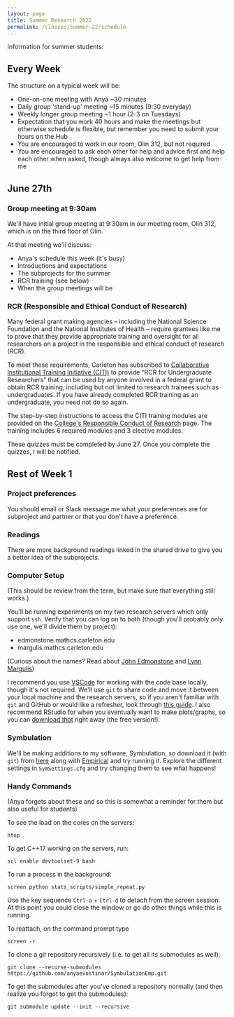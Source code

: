 ```yaml
---
layout: page
title: Summer Research 2022
permalink: /classes/summer-22/schedule
---
```


Information for summer students:

## Every Week
The structure on a typical week will be:
* One-on-one meeting with Anya ~30 minutes
* Daily group 'stand-up' meeting ~15 minutes (9:30 everyday)
* Weekly longer group meeting ~1 hour (2-3 on Tuesdays)
* Expectation that you work 40 hours and make the meetings but otherwise schedule is flexible, but remember you need to submit your hours on the Hub
* You are encouraged to work in our room, Olin 312, but not required
* You are encouraged to ask each other for help and advice first and help each other when asked, though always also welcome to get help from me

## June 27th

### Group meeting at 9:30am
We'll have initial group meeting at 9:30am in our meeting room, Olin 312, which is on the third floor of Olin.

At that meeting we'll discuss:
* Anya's schedule this week (it's busy)
* Introductions and expectations
* The subprojects for the summer
* RCR training (see below)
* When the group meetings will be

### RCR (Responsible and Ethical Conduct of Research)

Many federal grant making agencies – including the National Science Foundation and the National Institutes of Health – require grantees like me to prove that they provide appropriate training and oversight for all researchers on a project in the responsible and ethical conduct of research (RCR).

To meet these requirements, Carleton has subscribed to [Collaborative Institutional Training Initiative (CITI)](http://www.citiprogram.org/) to provide “RCR for Undergraduate Researchers” that can be used by anyone involved in a federal grant to obtain RCR training, including but not limited to research trainees such as undergraduates. If you have already completed RCR training as an undergraduate, you need not do so again.

The step-by-step instructions to access the CITI training modules are provided on the [College's Responsible Conduct of Research](https://apps.carleton.edu/cfr/grants_adminstration/RCR/) page. The training includes 6 required modules and 3 elective modules.

These quizzes must be completed by June 27. Once you complete the quizzes, I will be notified.

## Rest of Week 1

### Project preferences
You should email or Slack message me what your preferences are for subproject and partner or that you don't have a preference.

### Readings
There are more background readings linked in the shared drive to give you a better idea of the subprojects.

### Computer Setup

(This should be review from the term, but make sure that everything still works.)

You'll be running experiments on my two research servers which only support `ssh`. 
Verify that you can log on to both (though you'll probably only use one, we'll divide them by project):
* edmonstone.mathcs.carleton.edu
* margulis.mathcs.carleton.edu

(Curious about the names? Read about [John Edmonstone](https://en.wikipedia.org/wiki/John_Edmonstone) and [Lynn Margulis](https://en.wikipedia.org/wiki/Lynn_Margulis))

I recommend you use [VSCode](https://code.visualstudio.com/) for working with the code base locally, though it's not required.
We'll use `git` to share code and move it between your local machine and the research servers, so if you aren't familiar with `git` and GitHub or would like a refresher, look through [this guide](https://guides.github.com/introduction/git-handbook/).
I also recommend RStudio for when you eventually want to make plots/graphs, so you can [download that](https://www.rstudio.com/products/rstudio/download/) right away (the free version!).

### Symbulation
We'll be making additions to my software, Symbulation, so download it (with `git`) from [here](https://github.com/anyaevostinar/SymbulationEmp) along with [Empirical](https://github.com/devosoft/Empirical) and try running it. Explore the different settings in `SymSettings.cfg` and try changing them to see what happens!

### Handy Commands
(Anya forgets about these and so this is somewhat a reminder for them but also useful for students)

To see the load on the cores on the servers:
```
htop
```

To get C++17 working on the servers, run:
```
scl enable devtoolset-9 bash
```

To run a process in the background:
```
screen python stats_scripts/simple_repeat.py
```

Use the key sequence `Ctrl-a` + `Ctrl-d` to detach from the screen session. At this point you could close the window or go do other things while this is running.

To reattach, on the command prompt type

`screen -r`

To clone a git repository recursively (i.e. to get all its submodules as well):

`git clone --recurse-submodules https://github.com/anyaevostinar/SymbulationEmp.git`

To get the submodules after you've cloned a repository normally (and then realize you forgot to get the submodules):

`git submodule update --init --recursive`